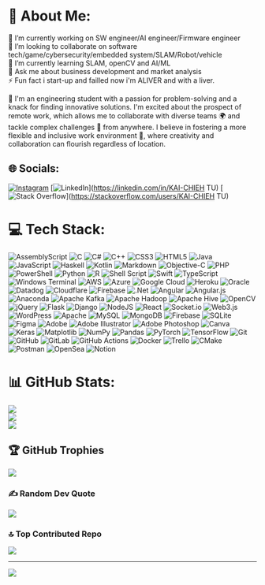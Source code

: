 # 💫 About Me:
🔭 I’m currently working on SW engineer/AI engineer/Firmware engineer<br>
👯 I’m looking to collaborate on software tech/game/cybersecurity/embedded system/SLAM/Robot/vehicle<br><!--🤝 I’m looking for help with<br>-->
🌱 I’m currently learning SLAM, openCV and AI/ML<br>
💬 Ask me about business development and market analysis <br>
⚡ Fun fact i start-up and failled now i'm ALIVER and with a liver.

🌟 I'm an engineering student with a passion for problem-solving and a knack for finding innovative solutions. I'm excited about the prospect of remote work, which allows me to collaborate with diverse teams 🌍 and tackle complex challenges 🚀 from anywhere. I believe in fostering a more flexible and inclusive work environment 🤝, where creativity and collaboration can flourish regardless of location.


## 🌐 Socials:
[![Instagram](https://img.shields.io/badge/Instagram-%23E4405F.svg?logo=Instagram&logoColor=white)](https://instagram.com/fatCat.KJ01) [![LinkedIn](https://img.shields.io/badge/LinkedIn-%230077B5.svg?logo=linkedin&logoColor=white)](https://linkedin.com/in/KAI-CHIEH TU) [![Stack Overflow](https://img.shields.io/badge/-Stackoverflow-FE7A16?logo=stack-overflow&logoColor=white)](https://stackoverflow.com/users/KAI-CHIEH TU) 

# 💻 Tech Stack:
![AssemblyScript](https://img.shields.io/badge/assembly%20script-%23000000.svg?style=for-the-badge&logo=assemblyscript&logoColor=white) ![C](https://img.shields.io/badge/c-%2300599C.svg?style=for-the-badge&logo=c&logoColor=white) ![C#](https://img.shields.io/badge/c%23-%23239120.svg?style=for-the-badge&logo=csharp&logoColor=white) ![C++](https://img.shields.io/badge/c++-%2300599C.svg?style=for-the-badge&logo=c%2B%2B&logoColor=white) ![CSS3](https://img.shields.io/badge/css3-%231572B6.svg?style=for-the-badge&logo=css3&logoColor=white) ![HTML5](https://img.shields.io/badge/html5-%23E34F26.svg?style=for-the-badge&logo=html5&logoColor=white) ![Java](https://img.shields.io/badge/java-%23ED8B00.svg?style=for-the-badge&logo=openjdk&logoColor=white) ![JavaScript](https://img.shields.io/badge/javascript-%23323330.svg?style=for-the-badge&logo=javascript&logoColor=%23F7DF1E) ![Haskell](https://img.shields.io/badge/Haskell-5e5086?style=for-the-badge&logo=haskell&logoColor=white) ![Kotlin](https://img.shields.io/badge/kotlin-%237F52FF.svg?style=for-the-badge&logo=kotlin&logoColor=white) ![Markdown](https://img.shields.io/badge/markdown-%23000000.svg?style=for-the-badge&logo=markdown&logoColor=white) ![Objective-C](https://img.shields.io/badge/OBJECTIVE--C-%233A95E3.svg?style=for-the-badge&logo=apple&logoColor=white) ![PHP](https://img.shields.io/badge/php-%23777BB4.svg?style=for-the-badge&logo=php&logoColor=white) ![PowerShell](https://img.shields.io/badge/PowerShell-%235391FE.svg?style=for-the-badge&logo=powershell&logoColor=white) ![Python](https://img.shields.io/badge/python-3670A0?style=for-the-badge&logo=python&logoColor=ffdd54) ![R](https://img.shields.io/badge/r-%23276DC3.svg?style=for-the-badge&logo=r&logoColor=white) ![Shell Script](https://img.shields.io/badge/shell_script-%23121011.svg?style=for-the-badge&logo=gnu-bash&logoColor=white) ![Swift](https://img.shields.io/badge/swift-F54A2A?style=for-the-badge&logo=swift&logoColor=white) ![TypeScript](https://img.shields.io/badge/typescript-%23007ACC.svg?style=for-the-badge&logo=typescript&logoColor=white) ![Windows Terminal](https://img.shields.io/badge/Windows%20Terminal-%234D4D4D.svg?style=for-the-badge&logo=windows-terminal&logoColor=white) ![AWS](https://img.shields.io/badge/AWS-%23FF9900.svg?style=for-the-badge&logo=amazon-aws&logoColor=white) ![Azure](https://img.shields.io/badge/azure-%230072C6.svg?style=for-the-badge&logo=microsoftazure&logoColor=white) ![Google Cloud](https://img.shields.io/badge/GoogleCloud-%234285F4.svg?style=for-the-badge&logo=google-cloud&logoColor=white) ![Heroku](https://img.shields.io/badge/heroku-%23430098.svg?style=for-the-badge&logo=heroku&logoColor=white) ![Oracle](https://img.shields.io/badge/Oracle-F80000?style=for-the-badge&logo=oracle&logoColor=white) ![Datadog](https://img.shields.io/badge/datadog-%23632CA6.svg?style=for-the-badge&logo=datadog&logoColor=white) ![Cloudflare](https://img.shields.io/badge/Cloudflare-F38020?style=for-the-badge&logo=Cloudflare&logoColor=white) ![Firebase](https://img.shields.io/badge/firebase-%23039BE5.svg?style=for-the-badge&logo=firebase) ![.Net](https://img.shields.io/badge/.NET-5C2D91?style=for-the-badge&logo=.net&logoColor=white) ![Angular](https://img.shields.io/badge/angular-%23DD0031.svg?style=for-the-badge&logo=angular&logoColor=white) ![Angular.js](https://img.shields.io/badge/angular.js-%23E23237.svg?style=for-the-badge&logo=angularjs&logoColor=white) ![Anaconda](https://img.shields.io/badge/Anaconda-%2344A833.svg?style=for-the-badge&logo=anaconda&logoColor=white) ![Apache Kafka](https://img.shields.io/badge/Apache%20Kafka-000?style=for-the-badge&logo=apachekafka) ![Apache Hadoop](https://img.shields.io/badge/Apache%20Hadoop-66CCFF?style=for-the-badge&logo=apachehadoop&logoColor=black) ![Apache Hive](https://img.shields.io/badge/Apache%20Hive-FDEE21?style=for-the-badge&logo=apachehive&logoColor=black) ![OpenCV](https://img.shields.io/badge/opencv-%23white.svg?style=for-the-badge&logo=opencv&logoColor=white) ![jQuery](https://img.shields.io/badge/jquery-%230769AD.svg?style=for-the-badge&logo=jquery&logoColor=white) ![Flask](https://img.shields.io/badge/flask-%23000.svg?style=for-the-badge&logo=flask&logoColor=white) ![Django](https://img.shields.io/badge/django-%23092E20.svg?style=for-the-badge&logo=django&logoColor=white) ![NodeJS](https://img.shields.io/badge/node.js-6DA55F?style=for-the-badge&logo=node.js&logoColor=white) ![React](https://img.shields.io/badge/react-%2320232a.svg?style=for-the-badge&logo=react&logoColor=%2361DAFB) ![Socket.io](https://img.shields.io/badge/Socket.io-black?style=for-the-badge&logo=socket.io&badgeColor=010101) ![Web3.js](https://img.shields.io/badge/web3.js-F16822?style=for-the-badge&logo=web3.js&logoColor=white) ![WordPress](https://img.shields.io/badge/WordPress-%23117AC9.svg?style=for-the-badge&logo=WordPress&logoColor=white) ![Apache](https://img.shields.io/badge/apache-%23D42029.svg?style=for-the-badge&logo=apache&logoColor=white) ![MySQL](https://img.shields.io/badge/mysql-4479A1.svg?style=for-the-badge&logo=mysql&logoColor=white) ![MongoDB](https://img.shields.io/badge/MongoDB-%234ea94b.svg?style=for-the-badge&logo=mongodb&logoColor=white) ![Firebase](https://img.shields.io/badge/firebase-a08021?style=for-the-badge&logo=firebase&logoColor=ffcd34) ![SQLite](https://img.shields.io/badge/sqlite-%2307405e.svg?style=for-the-badge&logo=sqlite&logoColor=white) ![Figma](https://img.shields.io/badge/figma-%23F24E1E.svg?style=for-the-badge&logo=figma&logoColor=white) ![Adobe](https://img.shields.io/badge/adobe-%23FF0000.svg?style=for-the-badge&logo=adobe&logoColor=white) ![Adobe Illustrator](https://img.shields.io/badge/adobe%20illustrator-%23FF9A00.svg?style=for-the-badge&logo=adobe%20illustrator&logoColor=white) ![Adobe Photoshop](https://img.shields.io/badge/adobe%20photoshop-%2331A8FF.svg?style=for-the-badge&logo=adobe%20photoshop&logoColor=white) ![Canva](https://img.shields.io/badge/Canva-%2300C4CC.svg?style=for-the-badge&logo=Canva&logoColor=white) ![Keras](https://img.shields.io/badge/Keras-%23D00000.svg?style=for-the-badge&logo=Keras&logoColor=white) ![Matplotlib](https://img.shields.io/badge/Matplotlib-%23ffffff.svg?style=for-the-badge&logo=Matplotlib&logoColor=black) ![NumPy](https://img.shields.io/badge/numpy-%23013243.svg?style=for-the-badge&logo=numpy&logoColor=white) ![Pandas](https://img.shields.io/badge/pandas-%23150458.svg?style=for-the-badge&logo=pandas&logoColor=white) ![PyTorch](https://img.shields.io/badge/PyTorch-%23EE4C2C.svg?style=for-the-badge&logo=PyTorch&logoColor=white) ![TensorFlow](https://img.shields.io/badge/TensorFlow-%23FF6F00.svg?style=for-the-badge&logo=TensorFlow&logoColor=white) ![Git](https://img.shields.io/badge/git-%23F05033.svg?style=for-the-badge&logo=git&logoColor=white) ![GitHub](https://img.shields.io/badge/github-%23121011.svg?style=for-the-badge&logo=github&logoColor=white) ![GitLab](https://img.shields.io/badge/gitlab-%23181717.svg?style=for-the-badge&logo=gitlab&logoColor=white) ![GitHub Actions](https://img.shields.io/badge/github%20actions-%232671E5.svg?style=for-the-badge&logo=githubactions&logoColor=white) ![Docker](https://img.shields.io/badge/docker-%230db7ed.svg?style=for-the-badge&logo=docker&logoColor=white) ![Trello](https://img.shields.io/badge/Trello-%23026AA7.svg?style=for-the-badge&logo=Trello&logoColor=white) ![CMake](https://img.shields.io/badge/CMake-%23008FBA.svg?style=for-the-badge&logo=cmake&logoColor=white) ![Postman](https://img.shields.io/badge/Postman-FF6C37?style=for-the-badge&logo=postman&logoColor=white) ![OpenSea](https://img.shields.io/badge/OpenSea-%232081E2.svg?style=for-the-badge&logo=opensea&logoColor=white) ![Notion](https://img.shields.io/badge/Notion-%23000000.svg?style=for-the-badge&logo=notion&logoColor=white)
# 📊 GitHub Stats:
![](https://github-readme-stats.vercel.app/api?username=kaichiehtu&theme=omni&hide_border=false&include_all_commits=true&count_private=true)<br/>
![](https://github-readme-streak-stats.herokuapp.com/?user=kaichiehtu&theme=omni&hide_border=false)<br/>
![](https://github-readme-stats.vercel.app/api/top-langs/?username=kaichiehtu&theme=omni&hide_border=false&include_all_commits=true&count_private=true&layout=compact)

## 🏆 GitHub Trophies
![](https://github-profile-trophy.vercel.app/?username=kaichiehtu&theme=radical&no-frame=false&no-bg=true&margin-w=4)

### ✍️ Random Dev Quote
![](https://quotes-github-readme.vercel.app/api?type=horizontal&theme=radical)

### 🔝 Top Contributed Repo
![](https://github-contributor-stats.vercel.app/api?username=kaichiehtu&limit=5&theme=cobalt&combine_all_yearly_contributions=true)

---
[![](https://visitcount.itsvg.in/api?id=kaichiehtu&icon=7&color=13)](https://visitcount.itsvg.in)

<!-- Proudly created with GPRM ( https://gprm.itsvg.in ) -->
